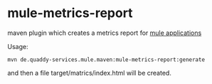 # mule-metrics-report
maven plugin which creates a metrics report for [mule applications](https://www.mulesoft.com/platform/mule)

Usage:
```
mvn de.quaddy-services.mule.maven:mule-metrics-report:generate
```
and then a file target/matrics/index.html will be created.
